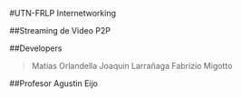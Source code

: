 #UTN-FRLP Internetworking

##Streaming de Video P2P

##Developers
>Matias Orlandella
>Joaquin Larrañaga
>Fabrizio Migotto

##Profesor
Agustin Eijo


